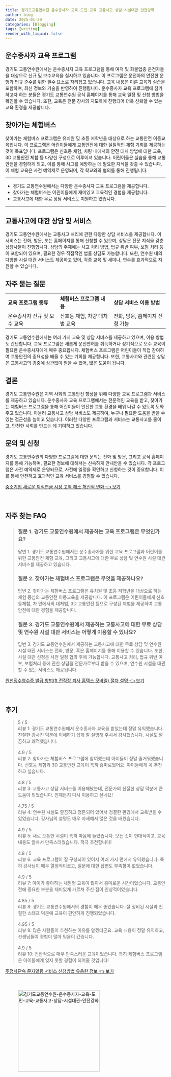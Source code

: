 ```yaml
---
title: 경기도교통연수원 운수종사자 교육 도민 교육 교통사고 상담 시설대관 안전강화
author: bing
date: 2025-01-30
categories: [Blogging]
tags: [writing]
render_with_liquid: false
---
```



<h2 id='운수종사자 교육 프로그램'>운수종사자 교육 프로그램</h2>

<p>경기도 교통연수원에서는 운수종사자 교육 프로그램을 통해 여객 및 화물업종 운전자들을 대상으로 신규 및 보수교육을 실시하고 있습니다. 이 프로그램은 운전자의 안전한 운행과 법규 준수를 위한 필수 요소로 자리잡고 있습니다. 교육 내용은 이론 교육과 실습을 포함하며, 최신 정보와 기술을 반영하여 진행됩니다. 운수종사자 교육 프로그램에 참가하고자 하는 분들은 경기도 교통연수원 공식 홈페이지를 통해 교육 일정 및 신청 방법을 확인할 수 있습니다. 또한, 교육은 전문 강사의 지도하에 진행되어 더욱 신뢰할 수 있는 교육 환경을 제공합니다. </p>

<h2 id='찾아가는 체험버스'>찾아가는 체험버스</h2>

<p>찾아가는 체험버스 프로그램은 유치원 및 초등 저학년을 대상으로 하는 교통안전 이동교육입니다. 이 프로그램은 어린이들에게 교통안전에 대한 실질적인 체험 기회를 제공하는 것이 목표입니다. 프로그램은 신호등 체험, 차량 내에서의 안전 대처 방법에 대한 교육, 3D 교통안전 체험 등 다양한 구성으로 이루어져 있습니다. 어린이들은 실습을 통해 교통안전을 경험하게 되고, 이를 통해 사고를 예방하는 데 필요한 지식을 갖출 수 있습니다. 이 체험 교육은 사전 예약제로 운영되며, 각 학교와의 협의를 통해 진행됩니다.</p>

<hr />

<ul>
    <li>경기도 교통연수원에서는 다양한 운수종사자 교육 프로그램을 제공합니다.</li>
    <li>찾아가는 체험버스는 어린이들에게 재미있고 교육적인 경험을 제공합니다.</li>
    <li>교통사고에 대한 무료 상담 서비스도 지원하고 있습니다.</li>
</ul>

<hr />

<h2 id='교통사고에 대한 상담 및 서비스'>교통사고에 대한 상담 및 서비스</h2>

<p>경기도 교통연수원에서는 교통사고 처리에 관한 다양한 상담 서비스를 제공합니다. 이 서비스는 전화, 방문, 또는 홈페이지를 통해 신청할 수 있으며, 상담은 전문 지식을 갖춘 상담사들이 진행합니다. 상담의 주제에는 사고 처리 방법, 법규 위반 여부, 보험 처리 등이 포함되어 있으며, 필요한 경우 직접적인 법률 상담도 가능합니다. 또한, 연수원 내의 다양한 시설 대관 서비스도 제공하고 있어, 각종 교육 및 세미나, 연수를 효과적으로 지원할 수 있습니다.</p>

<h2 id='자주 묻는 질문'>자주 묻는 질문</h2>

<table>
    <tr>
        <td><b>교육 프로그램 종류</b></td>
        <td><b>체험버스 프로그램 내용</b></td>
        <td><b>상담 서비스 이용 방법</b></td>
    </tr>
    <tr>
        <td>운수종사자 신규 및 보수 교육</td>
        <td>신호등 체험, 차량 대처법 교육</td>
        <td>전화, 방문, 홈페이지 신청 가능</td>
    </tr>
</table>

<p>경기도 교통연수원에서는 여러 가지 교육 및 상담 서비스를 제공하고 있으며, 이용 방법도 간단합니다. 교육 프로그램은 새롭게 운전면허를 취득하거나 정기적으로 보수 교육이 필요한 운수종사자에게 매우 중요합니다. 체험버스 프로그램은 어린이들이 직접 참여하여 교통안전의 중요성을 배울 수 있는 기회를 제공합니다. 또한, 교통사고와 관련된 상담은 교통사고의 경중에 상관없이 받을 수 있어, 많은 도움이 됩니다.</p>

<h2 id='결론'>결론</h2>

<p>경기도 교통연수원은 지역 사회의 교통안전 향상을 위해 다양한 교육 프로그램과 서비스를 제공하고 있습니다. 운수종사자 교육 프로그램에서는 전문적인 교육을 받고, 찾아가는 체험버스 프로그램을 통해 어린이들이 안전한 교통 환경을 배워 나갈 수 있도록 도와주고 있습니다. 아울러 교통사고 상담 서비스도 제공하여, 누구나 필요한 도움을 받을 수 있는 접근성을 높이고 있습니다. 이러한 다양한 프로그램과 서비스는 교통사고를 줄이고, 안전한 사회를 만드는 데 기여하고 있습니다.</p>

<h2 id='문의 및 신청'>문의 및 신청</h2>

<p>경기도 교통연수원의 다양한 프로그램에 대한 문의는 전화 및 방문, 그리고 공식 홈페이지를 통해 가능하며, 필요한 정보에 대해서는 신속하게 안내받을 수 있습니다. 각 프로그램은 사전 예약제로 운영되므로, 사전에 일정을 확인하고 신청하는 것이 중요합니다. 이를 통해 안전하고 효과적인 교육 서비스를 경험할 수 있습니다.</p>


<p><a class="click-button" title="중소기업 새로운 퇴직연금 시장 고착 해소 혁신적 변화" href="https://aptwhite.github.io/posts/%EC%A4%91%EC%86%8C%EA%B8%B0%EC%97%85-%EC%83%88%EB%A1%9C%EC%9A%B4-%ED%87%B4%EC%A7%81%EC%97%B0%EA%B8%88-%EC%8B%9C%EC%9E%A5-%EA%B3%A0%EC%B0%A9-%ED%95%B4%EC%86%8C-%ED%98%81%EC%8B%A0%EC%A0%81-%EB%B3%80%ED%99%94/" rel="dofollow">중소기업 새로운 퇴직연금 시장 고착 해소 혁신적 변화 👈 보기</a></p><br>
<h2 id='자주_찾는_FAQ'>자주 찾는 FAQ</h2>
<div itemscope="" itemtype="https://schema.org/FAQPage"> 
<blockquote> 
<div itemscope="" itemprop="mainEntity" itemtype="https://schema.org/Question"> 
<h3 itemprop="name">질문 1. 경기도 교통연수원에서 제공하는 교육 프로그램은 무엇인가요?</h3> 
<div itemscope="" itemprop="acceptedAnswer" itemtype="https://schema.org/Answer"> 
<span itemprop="text"> 
<p>답변 1. 경기도 교통연수원에서는 운수종사자를 위한 교육 프로그램과 어린이를 위한 교통안전 체험 교육, 그리고 교통사고에 대한 무료 상담 및 연수원 시설 대관 서비스를 제공하고 있습니다.</p> 
</span> 
</div> 
</div> 

<div itemscope="" itemprop="mainEntity" itemtype="https://schema.org/Question"> 
<h3 itemprop="name">질문 2. 찾아가는 체험버스 프로그램은 무엇을 제공하나요?</h3> 
<div itemscope="" itemprop="acceptedAnswer" itemtype="https://schema.org/Answer"> 
<span itemprop="text"> 
<p>답변 2. 찾아가는 체험버스 프로그램은 유치원 및 초등 저학년을 대상으로 하는 체험 중심의 교통안전 이동교육을 제공합니다. 이 프로그램은 어린이들에게 신호등체험, 차 안에서의 대처법, 3D 교통안전 등으로 구성된 체험을 제공하여 교통안전에 대한 경험을 제공합니다.</p> 
</span> 
</div> 
</div> 

<div itemscope="" itemprop="mainEntity" itemtype="https://schema.org/Question"> 
<h3 itemprop="name">질문 3. 경기도 교통연수원에서 제공하는 교통사고에 대한 무료 상담 및 연수원 시설 대관 서비스는 어떻게 이용할 수 있나요?</h3> 
<div itemscope="" itemprop="acceptedAnswer" itemtype="https://schema.org/Answer"> 
<span itemprop="text"> 
<p>답변 3. 경기도 교통연수원에서 제공하는 교통사고에 대한 무료 상담 및 연수원 시설 대관 서비스는 전화, 방문, 혹은 홈페이지를 통해 이용할 수 있습니다. 또한, 시설 대관 신청은 사전 일정 협의 후에 가능합니다. 교통사고 처리, 법규 위반 여부, 보험처리 등에 관한 상담을 전문가로부터 받을 수 있으며, 연수원 시설을 대관할 수 있는 서비스도 제공됩니다.</p> 
</span> 
</div> 
</div> 

</blockquote> 
</div>
<p><a class="click-button" title="원천징수영수증 발급 방법(ft 전직장 퇴사 홈택스 모바일) 절차 설명" href="https://aptwhite.github.io/posts/%EC%9B%90%EC%B2%9C%EC%A7%95%EC%88%98%EC%98%81%EC%88%98%EC%A6%9D-%EB%B0%9C%EA%B8%89-%EB%B0%A9%EB%B2%95(ft-%EC%A0%84%EC%A7%81%EC%9E%A5-%ED%87%B4%EC%82%AC-%ED%99%88%ED%83%9D%EC%8A%A4-%EB%AA%A8%EB%B0%94%EC%9D%BC)-%EC%A0%88%EC%B0%A8-%EC%84%A4%EB%AA%85/" rel="dofollow">원천징수영수증 발급 방법(ft 전직장 퇴사 홈택스 모바일) 절차 설명 👈 보기</a></p><br>
<h2 id='후기'>후기</h2>
<div itemscope itemtype="https://schema.org/Product">
  <blockquote>
  <div itemprop="review" itemscope itemtype="https://schema.org/Review">
      <div itemprop="reviewRating" itemscope itemtype="https://schema.org/Rating"> <span itemprop="ratingValue">5</span> / <span itemprop="bestRating">5</span> </div>
      <span itemprop="reviewBody">리뷰 1: 경기도 교통연수원에서 운수종사자 교육을 받았는데 정말 유익했습니다. 친절한 강사진 덕분에 이해하기 쉽게 잘 설명해 주셔서 감사했습니다. 시설도 깔끔하고 쾌적했습니다.</span>
  </div>
  <br>
  <div itemprop="review" itemscope itemtype="https://schema.org/Review">
      <div itemprop="reviewRating" itemscope itemtype="https://schema.org/Rating"> <span itemprop="ratingValue">4.9</span> / <span itemprop="bestRating">5</span> </div>
      <span itemprop="reviewBody">리뷰 2: 찾아가는 체험버스 프로그램에 참여했는데 아이들이 정말 즐거워했습니다. 신호등 체험과 3D 교통안전 교육이 특히 흥미로웠어요. 아이들에게 꼭 추천하고 싶습니다.</span>
  </div>
  <br>
  <div itemprop="review" itemscope itemtype="https://schema.org/Review">
      <div itemprop="reviewRating" itemscope itemtype="https://schema.org/Rating"> <span itemprop="ratingValue">4.8</span> / <span itemprop="bestRating">5</span> </div>
      <span itemprop="reviewBody">리뷰 3: 교통사고 상담 서비스를 이용해봤는데, 전문가의 친절한 상담 덕분에 큰 도움이 되었습니다. 언제든지 다시 이용하고 싶네요!</span>
  </div>
  <br>
  <div itemprop="review" itemscope itemtype="https://schema.org/Review">
      <div itemprop="reviewRating" itemscope itemtype="https://schema.org/Rating"> <span itemprop="ratingValue">4.75</span> / <span itemprop="bestRating">5</span> </div>
      <span itemprop="reviewBody">리뷰 4: 연수원 시설도 깔끔하고 정돈되어 있어서 청결한 환경에서 교육받을 수 있었습니다. 강사님의 설명도 매우 자세해서 많은 것을 배웠습니다.</span>
  </div>
  <br>
  <div itemprop="review" itemscope itemtype="https://schema.org/Review">
      <div itemprop="reviewRating" itemscope itemtype="https://schema.org/Rating"> <span itemprop="ratingValue">4.9</span> / <span itemprop="bestRating">5</span> </div>
      <span itemprop="reviewBody">리뷰 5: 새로 오픈한 시설이 특히 마음에 들었습니다. 모든 것이 현대적이고, 교육 내용도 알차서 만족스러웠습니다. 적극 추천합니다!</span>
  </div>
  <br>
  <div itemprop="review" itemscope itemtype="https://schema.org/Review">
      <div itemprop="reviewRating" itemscope itemtype="https://schema.org/Rating"> <span itemprop="ratingValue">4.8</span> / <span itemprop="bestRating">5</span> </div>
      <span itemprop="reviewBody">리뷰 6: 교육 프로그램이 잘 구성되어 있어서 여러 가지 면에서 유익했습니다. 특히 강사님이 매우 열정적이셨고, 질문에 대한 답변도 부족함이 없었습니다.</span>
  </div>
  <br>
  <div itemprop="review" itemscope itemtype="https://schema.org/Review">
      <div itemprop="reviewRating" itemscope itemtype="https://schema.org/Rating"> <span itemprop="ratingValue">4.9</span> / <span itemprop="bestRating">5</span> </div>
      <span itemprop="reviewBody">리뷰 7: 아이가 좋아하는 체험형 교육이 많아서 흥미로운 시간이었습니다. 교통안전에 중요한 부분을 재미있게 가르쳐 주신 점이 인상적이었습니다.</span>
  </div>
  <br>
  <div itemprop="review" itemscope itemtype="https://schema.org/Review">
      <div itemprop="reviewRating" itemscope itemtype="https://schema.org/Rating"> <span itemprop="ratingValue">4.85</span> / <span itemprop="bestRating">5</span> </div>
      <span itemprop="reviewBody">리뷰 8: 경기도 교통연수원에서의 경험이 매우 좋았습니다. 잘 정비된 시설과 친절한 스태프 덕분에 교육이 편안하게 진행되었습니다.</span>
  </div>
  <br>
  <div itemprop="review" itemscope itemtype="https://schema.org/Review">
      <div itemprop="reviewRating" itemscope itemtype="https://schema.org/Rating"> <span itemprop="ratingValue">4.95</span> / <span itemprop="bestRating">5</span> </div>
      <span itemprop="reviewBody">리뷰 9: 많은 사람들이 추천하는 이유를 알겠더군요. 교육 내용이 정말 유익하고, 선생님들이 경험이 많아 믿음이 갔습니다.</span>
  </div>
  <br>
  <div itemprop="review" itemscope itemtype="https://schema.org/Review">
      <div itemprop="reviewRating" itemscope itemtype="https://schema.org/Rating"> <span itemprop="ratingValue">4.9</span> / <span itemprop="bestRating">5</span> </div>
      <span itemprop="reviewBody">리뷰 10: 전반적으로 매우 만족스러운 교육이었습니다. 특히 체험버스 프로그램은 아이들에게 잊지 못할 경험이 되어줄 것입니다!</span>
  </div>
  </blockquote>
</div>
<p><a class="click-button" title="주정차단속 문자알림 서비스 신청방법 유용한 정보" href="https://aptwhite.github.io/posts/%EC%A3%BC%EC%A0%95%EC%B0%A8%EB%8B%A8%EC%86%8D-%EB%AC%B8%EC%9E%90%EC%95%8C%EB%A6%BC-%EC%84%9C%EB%B9%84%EC%8A%A4-%EC%8B%A0%EC%B2%AD%EB%B0%A9%EB%B2%95-%EC%9C%A0%EC%9A%A9%ED%95%9C-%EC%A0%95%EB%B3%B4/" rel="dofollow">주정차단속 문자알림 서비스 신청방법 유용한 정보 👈 보기</a></p><br>
<figure class="image"><img src="https://aptwhite.github.io/assets/img/thumbnail/경기도교통연수원-운수종사자-교육-도민-교육-교통사고-상담-시설대관-안전강화.webp" alt="경기도교통연수원-운수종사자-교육-도민-교육-교통사고-상담-시설대관-안전강화" width="256" height="256"></figure>